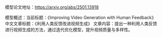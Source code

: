 模型论文地址：https://arxiv.org/abs/2501.13918

模型概述：当前标题：《Improving Video Generation with Human Feedback》
中文文章标题：《利用人类反馈改进视频生成》
文章内容：提出一种利用人类反馈进行视频生成的方法，通过迭代优化模型，提升视频质量与多样性。
